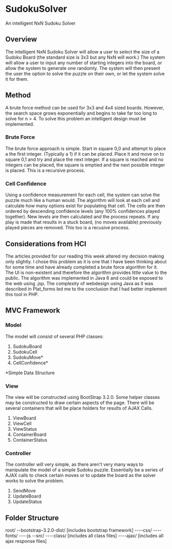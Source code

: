 SudokuSolver
============

An intelligent NxN Sudoku Solver

Overview
--------

The intelligent NxN Sudoku Solver will allow a user to select the size of a 
Sudoku Board (the standard size is 3x3 but any NxN will work.) The system will
allow a user to input any number of starting integers into the board, or allow
the system to generate one randomly.  The system will then present the user the
option to solve the puzzle on their own, or let the system solve it for them.

Method
-------
A brute force method can be used for 3x3 and 4x4 sized boards.  However, the
search space grows exponentially and begins to take far too long to solve for
n > 4.  To solve this problem an intelligent design must be implemented.

### Brute Force
The brute force approach is simple.  Start in square 0,0 and attempt to place a 
the first integer. (Typically a 1) if it can be placed.  Place it and move on to
square 0,1 and try and place the next integer.  If a square is reached and no
integers can be placed, the square is emptied and the next possible integer is
placed.  This is a recursive process.

### Cell Confidence
Using a confidence measurement for each cell, the system can solve the puzzle
much like a human would.  The algorithm will look at each cell and calculate how
many options exist for populating that cell.  The cells are then ordered by
descending confidence levels (any 100% confidences played together).  New levels
are then calculated and the process repeats.  If any play is made that results
in a stuck board, (no moves available) previously played pieces are removed.
This too is a recusive process.

Considerations from HCI
-----------------------
The articles provided for our reading this week altered my decision making only
slightly.  I chose this problem as it is one that I have been thinking about for
some time and have already completed a brute force algorithm for it.  The UI is
non-existent and therefore the algorithm provides little value to the public.
The algorithm was implemented in Java 6 and could be exposed to the web using
.jsp.  The complexity of webdesign using Java as it was described in Plat_forms
led me to the conclusion that I had better implement this tool in PHP.

MVC Framework
---------
### Model
The model will consist of several PHP classes:
1. SudokuBoard
2. SudokuCell
3. SudokuMove*
4. CellConfidence*

 *Simple Data Structure
 
### View
The view will be constructed using BootStrap 3.2.0.  Some helper classes may
be constructed to draw certain aspects of the page.  There will be several
containers that will be place holders for results of AJAX Calls.
1. ViewBoard
2. ViewCell
3. ViewStatus
4. ContainerBoard
5. ContainerStatus

### Controller
The controller will very simple, as there aren't very many ways to manipulate
the model of a simple Sudoku puzzle.  Essentially be a series of AJAX calls to
check certain moves or to update the board as the solver works to solve the
problem.
1. SendMove
2. UpdateBoard
3. UpdateStatus

Folder Structure
----------------
root/
--bootstrap-3.2.0-dist/  [includes bootstrap framework]
----css/
----fonts/
----js
--src/
----class/    [includes all class files]
----ajax/     [includes all ajax response files]
